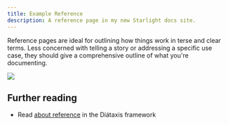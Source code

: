 ```yaml
---
title: Example Reference
description: A reference page in my new Starlight docs site.
---
```


Reference pages are ideal for outlining how things work in terse and clear terms.
Less concerned with telling a story or addressing a specific use case, they should give a comprehensive outline of what you're documenting.

![](/images.jpg)

## Further reading

* Read [about reference](https://diataxis.fr/reference/) in the Diátaxis framework
